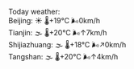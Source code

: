Today weather:  
Beijing: ☀️ 🌡️+19°C 🌬️0km/h  
Tianjin: 🌫  🌡️+20°C 🌬️↑7km/h  
Shijiazhuang: 🌫  🌡️+18°C 🌬️↗0km/h  
Tangshan: 🌫  🌡️+20°C 🌬️↑4km/h  
